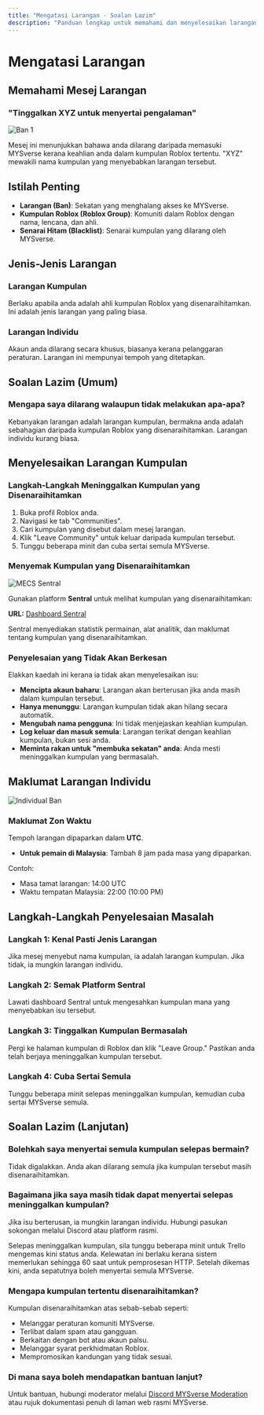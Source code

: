```yaml
---
title: "Mengatasi Larangan - Soalan Lazim"
description: "Panduan lengkap untuk memahami dan menyelesaikan larangan dalam permainan MYSverse termasuk sekatan kumpulan, isu akaun, dan langkah penyelesaian masalah."
---
```


# Mengatasi Larangan

## Memahami Mesej Larangan

### "Tinggalkan XYZ untuk menyertai pengalaman"

![Ban 1](/images/faq/ban/group_ban_example.png)

Mesej ini menunjukkan bahawa anda dilarang daripada memasuki MYSverse
kerana keahlian anda dalam kumpulan Roblox tertentu. "XYZ" mewakili nama
kumpulan yang menyebabkan larangan tersebut.

## Istilah Penting

- **Larangan (Ban)**: Sekatan yang menghalang akses ke MYSverse.
- **Kumpulan Roblox (Roblox Group)**: Komuniti dalam Roblox dengan nama,
  lencana, dan ahli.
- **Senarai Hitam (Blacklist)**: Senarai kumpulan yang dilarang oleh MYSverse.

## Jenis-Jenis Larangan

### Larangan Kumpulan

Berlaku apabila anda adalah ahli kumpulan Roblox yang disenaraihitamkan.
Ini adalah jenis larangan yang paling biasa.

### Larangan Individu

Akaun anda dilarang secara khusus, biasanya kerana pelanggaran peraturan.
Larangan ini mempunyai tempoh yang ditetapkan.

## Soalan Lazim (Umum)

### Mengapa saya dilarang walaupun tidak melakukan apa-apa?

Kebanyakan larangan adalah larangan kumpulan, bermakna anda adalah sebahagian
daripada kumpulan Roblox yang disenaraihitamkan. Larangan individu kurang
biasa.

## Menyelesaikan Larangan Kumpulan

### Langkah-Langkah Meninggalkan Kumpulan yang Disenaraihitamkan

1. Buka profil Roblox anda.
2. Navigasi ke tab "Communities".
3. Cari kumpulan yang disebut dalam mesej larangan.
4. Klik "Leave Community" untuk keluar daripada kumpulan tersebut.
5. Tunggu beberapa minit dan cuba sertai semula MYSverse.

### Menyemak Kumpulan yang Disenaraihitamkan

![MECS Sentral](/images/faq/ban/mecs_sentral.png)

Gunakan platform **Sentral** untuk melihat kumpulan yang disenaraihitamkan:

**URL:** [Dashboard Sentral](https://sentral.mysver.se/dashboard/mecs)

Sentral menyediakan statistik permainan, alat analitik, dan maklumat tentang
kumpulan yang disenaraihitamkan.

### Penyelesaian yang Tidak Akan Berkesan

Elakkan kaedah ini kerana ia tidak akan menyelesaikan isu:

- **Mencipta akaun baharu**: Larangan akan berterusan jika anda masih dalam
  kumpulan tersebut.
- **Hanya menunggu**: Larangan kumpulan tidak akan hilang secara automatik.
- **Mengubah nama pengguna**: Ini tidak menjejaskan keahlian kumpulan.
- **Log keluar dan masuk semula**: Larangan terikat dengan keahlian kumpulan,
  bukan sesi anda.
- **Meminta rakan untuk "membuka sekatan" anda**: Anda mesti meninggalkan
  kumpulan yang bermasalah.

## Maklumat Larangan Individu

![Individual Ban](/images/faq/ban/individual_ban.png)

### Maklumat Zon Waktu

Tempoh larangan dipaparkan dalam **UTC**.

- **Untuk pemain di Malaysia**: Tambah 8 jam pada masa yang dipaparkan.

Contoh:

- Masa tamat larangan: 14:00 UTC
- Waktu tempatan Malaysia: 22:00 (10:00 PM)

## Langkah-Langkah Penyelesaian Masalah

### Langkah 1: Kenal Pasti Jenis Larangan

Jika mesej menyebut nama kumpulan, ia adalah larangan kumpulan. Jika tidak,
ia mungkin larangan individu.

### Langkah 2: Semak Platform Sentral

Lawati dashboard Sentral untuk mengesahkan kumpulan mana yang menyebabkan isu
tersebut.

### Langkah 3: Tinggalkan Kumpulan Bermasalah

Pergi ke halaman kumpulan di Roblox dan klik "Leave Group." Pastikan anda
telah berjaya meninggalkan kumpulan tersebut.

### Langkah 4: Cuba Sertai Semula

Tunggu beberapa minit selepas meninggalkan kumpulan, kemudian cuba sertai
MYSverse semula.

## Soalan Lazim (Lanjutan)

### Bolehkah saya menyertai semula kumpulan selepas bermain?

Tidak digalakkan. Anda akan dilarang semula jika kumpulan tersebut masih
disenaraihitamkan.

### Bagaimana jika saya masih tidak dapat menyertai selepas meninggalkan kumpulan?

Jika isu berterusan, ia mungkin larangan individu. Hubungi pasukan sokongan
melalui Discord atau platform rasmi.

Selepas meninggalkan kumpulan, sila tunggu beberapa minit untuk Trello
mengemas kini status anda. Kelewatan ini berlaku kerana sistem memerlukan
sehingga 60 saat untuk pemprosesan HTTP. Setelah dikemas kini, anda
sepatutnya boleh menyertai semula MYSverse.

### Mengapa kumpulan tertentu disenaraihitamkan?

Kumpulan disenaraihitamkan atas sebab-sebab seperti:

- Melanggar peraturan komuniti MYSverse.
- Terlibat dalam spam atau gangguan.
- Berkaitan dengan bot atau akaun palsu.
- Melanggar syarat perkhidmatan Roblox.
- Mempromosikan kandungan yang tidak sesuai.

### Di mana saya boleh mendapatkan bantuan lanjut?

Untuk bantuan, hubungi moderator melalui
[Discord MYSverse Moderation](https://discord.gg/n22p4CMHf4) atau rujuk
dokumentasi penuh di laman web rasmi MYSverse.
